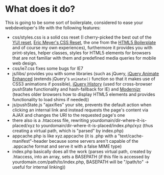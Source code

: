 What does it do?
=============
This is going to be some sort of boilerplate, considered to ease your webdeveloper's life with the following features:
*   css/styles.css is a solid css reset (I cherry-picked the best out of the 
    [YUI reset](developer.yahoo.com/yui/reset/ "Yahoo reset"), 
    [Eric Meyer's CSS Reset](http://meyerweb.com/eric/thoughts/2007/05/01/reset-reloaded/ "Eric Meyer's CSS Reset"), 
    the one from the [HTML5 Boilerplate](http://html5boilerplate.com/ "HTML5 Boilerplate") 
    and of course my own experiences), furthermore it provides you with print-styles, helper classes, 
    styles for HTML5 elements for browsers that are not familiar with them and predefined media queries 
    for mobile web design.
*   css/ie7.css fixes some bugs for IE7
*   js/libs/ provides you with some libraries (such as jQuery, 
    [jQuery Animate Enhanced](http://github.com/benbarnett/jQuery-Animate-Enhanced) 
    (extends jQuery's ```animate()``` function so that it makes use of CSS3 animations if possible), 
    [jQuery History](https://github.com/balupton/jquery-history) (used for cross-browser 
    pushState functionality and hash-fallback for IE) and [Modernizr](http://www.modernizr.com/docs/) 
    (teaches older browsers how to display HTML5 elements and provides functionality to load shims if needed))
*   js/pushState.js "ajaxifies" your site, prevents the default action when clicking an internal link 
    and instead requests the page's content via AJAX and changes the URI to the requested page's one
*   there also is a .htaccess file, rewriting yourdomain/dir-where-it-is-placed/xyz to 
    yourdomain/dir-where-it-is-placed/index.php/xyz (thus creating a virtual path, 
    which is "parsed" by index.php)
*   appcache.php is like xyz.appcache (it is .php with a "text/cache-manifest"-header because some servers 
    aren't capable of the .appcache format and serve it with a false MIME type)
*   index.php basically does all the work (parses virtual path, created by .htaccess, into an array, 
    sets a BASEPATH (if this file is accessed by yourdomain.com/path/to/index.php, 
    BASEPATH will be "/path/to" -> useful for internal linking))